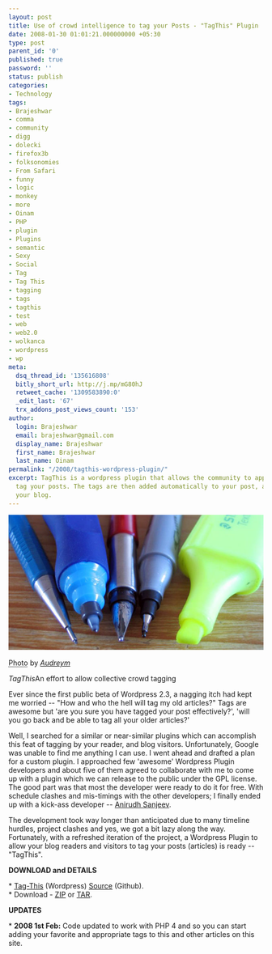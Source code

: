 ```yaml
---
layout: post
title: Use of crowd intelligence to tag your Posts - "TagThis" Plugin
date: 2008-01-30 01:01:21.000000000 +05:30
type: post
parent_id: '0'
published: true
password: ''
status: publish
categories:
- Technology
tags:
- Brajeshwar
- comma
- community
- digg
- dolecki
- firefox3b
- folksonomies
- From Safari
- funny
- logic
- monkey
- more
- Oinam
- PHP
- plugin
- Plugins
- semantic
- Sexy
- Social
- Tag
- Tag This
- tagging
- tags
- tagthis
- test
- web
- web2.0
- wolkanca
- wordpress
- wp
meta:
  dsq_thread_id: '135616808'
  bitly_short_url: http://j.mp/mG80hJ
  retweet_cache: '1309583890:0'
  _edit_last: '67'
  trx_addons_post_views_count: '153'
author:
  login: Brajeshwar
  email: brajeshwar@gmail.com
  display_name: Brajeshwar
  first_name: Brajeshwar
  last_name: Oinam
permalink: "/2008/tagthis-wordpress-plugin/"
excerpt: TagThis is a wordpress plugin that allows the community to appropriately
  tag your posts. The tags are then added automatically to your post, and helps organize
  your blog.
---
```

<div class="figure"><img src="/static/2008/01/stationery.jpg" alt="Get your writing gears" />
<p class="credit"><abbr class="type" title="Photograph">Photo</abbr> by <cite><a href="http://www.flickr.com/photos/audreyrobowen/382619479/">Audreym</a></cite></p>
<p class="caption"><em class="title">TagThis</em>An effort to allow collective crowd tagging</p>
</div>
<p>Ever since the first public beta of Wordpress 2.3, a nagging itch had kept me worried -- "How and who the hell will tag my old articles?" Tags are awesome but 'are you sure you have tagged your post effectively?', 'will you go back and be able to tag all your older articles?'</p>
<p>Well, I searched for a similar or near-similar plugins which can accomplish this feat of tagging by your reader, and blog visitors. Unfortunately, Google was unable to find me anything I can use. I went ahead and drafted a plan for a custom plugin. I approached few 'awesome' Wordpress Plugin developers and about five of them agreed to collaborate with me to come up with a plugin which we can release to the public under the GPL license. The good part was that most the developer were ready to do it for free. With schedule clashes and mis-timings with the other developers; I finally ended up with a kick-ass developer -- <a href="http://anirudhsanjeev.org/">Anirudh Sanjeev</a>.</p>
<p>The development took way longer than anticipated due to many timeline hurdles, project clashes and yes, we got a bit lazy along the way. Fortunately, with a refreshed iteration of the project, a Wordpress Plugin to allow your blog readers and visitors to tag your posts (articles) is ready -- "TagThis".</p>
<p><strong>DOWNLOAD and DETAILS</strong></p>
<p>* <a href="http://wordpress.org/extend/plugins/tag-this/">Tag-This</a> (Wordpress) <a href="https://github.com/Brajeshwar/wp-tagthis">Source</a> (Github).<br />
* Download - <a href="https://github.com/Brajeshwar/wp-tagthis/zipball/master">ZIP</a> or <a href="https://github.com/Brajeshwar/wp-tagthis/tarball/master">TAR</a>.</p>
<p><strong>UPDATES</strong></p>
<p>* <strong>2008 1st Feb:</strong> Code updated to work with PHP 4 and so you can start adding your favorite and appropriate tags to this and other articles on this site.</p>
